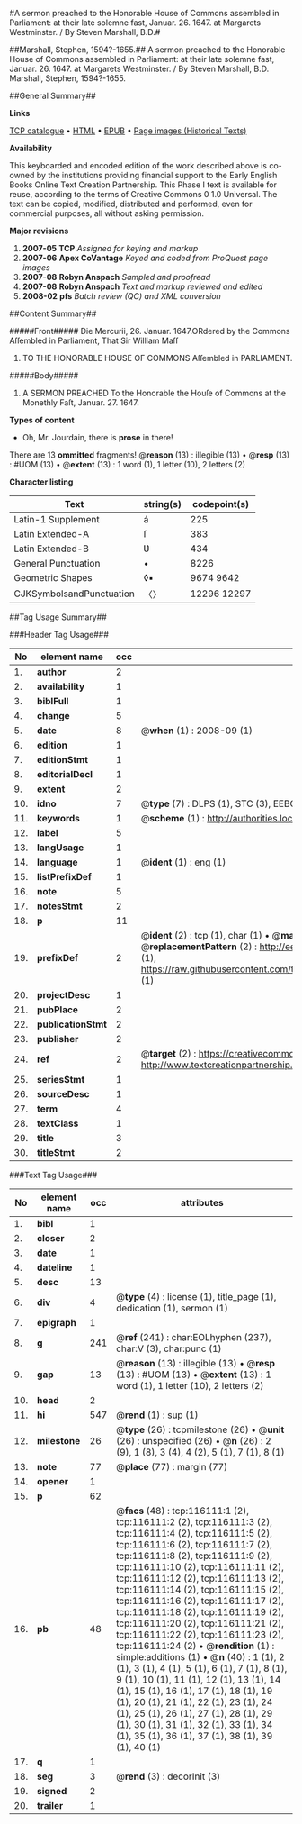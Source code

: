 #A sermon preached to the Honorable House of Commons assembled in Parliament: at their late solemne fast, Januar. 26. 1647. at Margarets Westminster. / By Steven Marshall, B.D.#

##Marshall, Stephen, 1594?-1655.##
A sermon preached to the Honorable House of Commons assembled in Parliament: at their late solemne fast, Januar. 26. 1647. at Margarets Westminster. / By Steven Marshall, B.D.
Marshall, Stephen, 1594?-1655.

##General Summary##

**Links**

[TCP catalogue](http://www.ota.ox.ac.uk/tcp/)  • 
[HTML](http://tei.it.ox.ac.uk/tcp/Texts-HTML/free/A89/A89583.html)  • 
[EPUB](http://tei.it.ox.ac.uk/tcp/Texts-EPUB/free/A89/A89583.epub) • 
[Page images (Historical Texts)](https://data.historicaltexts.jisc.ac.uk/view?pubId=eebo-99863895e&pageId=eebo-99863895e-116111-1)

**Availability**

This keyboarded and encoded edition of the
	       work described above is co-owned by the institutions
	       providing financial support to the Early English Books
	       Online Text Creation Partnership. This Phase I text is
	       available for reuse, according to the terms of Creative
	       Commons 0 1.0 Universal. The text can be copied,
	       modified, distributed and performed, even for
	       commercial purposes, all without asking permission.

**Major revisions**

1. __2007-05__ __TCP__ *Assigned for keying and markup*
1. __2007-06__ __Apex CoVantage__ *Keyed and coded from ProQuest page images*
1. __2007-08__ __Robyn Anspach__ *Sampled and proofread*
1. __2007-08__ __Robyn Anspach__ *Text and markup reviewed and edited*
1. __2008-02__ __pfs__ *Batch review (QC) and XML conversion*

##Content Summary##

#####Front#####
Die Mercurii, 26. Januar. 1647.ORdered by the Commons Aſſembled in Parliament, That Sir William Maſſ
1. TO THE HONORABLE HOUSE OF COMMONS Aſſembled in PARLIAMENT.

#####Body#####

1. A SERMON PREACHED To the Honorable the Houſe of Commons at the Monethly Faſt, Januar. 27. 1647.

**Types of content**

  * Oh, Mr. Jourdain, there is **prose** in there!

There are 13 **ommitted** fragments! 
 @__reason__ (13) : illegible (13)  •  @__resp__ (13) : #UOM (13)  •  @__extent__ (13) : 1 word (1), 1 letter (10), 2 letters (2)

**Character listing**


|Text|string(s)|codepoint(s)|
|---|---|---|
|Latin-1 Supplement|á|225|
|Latin Extended-A|ſ|383|
|Latin Extended-B|Ʋ|434|
|General Punctuation|•|8226|
|Geometric Shapes|◊▪|9674 9642|
|CJKSymbolsandPunctuation|〈〉|12296 12297|

##Tag Usage Summary##

###Header Tag Usage###

|No|element name|occ|attributes|
|---|---|---|---|
|1.|__author__|2||
|2.|__availability__|1||
|3.|__biblFull__|1||
|4.|__change__|5||
|5.|__date__|8| @__when__ (1) : 2008-09 (1)|
|6.|__edition__|1||
|7.|__editionStmt__|1||
|8.|__editorialDecl__|1||
|9.|__extent__|2||
|10.|__idno__|7| @__type__ (7) : DLPS (1), STC (3), EEBO-CITATION (1), PROQUEST (1), VID (1)|
|11.|__keywords__|1| @__scheme__ (1) : http://authorities.loc.gov/ (1)|
|12.|__label__|5||
|13.|__langUsage__|1||
|14.|__language__|1| @__ident__ (1) : eng (1)|
|15.|__listPrefixDef__|1||
|16.|__note__|5||
|17.|__notesStmt__|2||
|18.|__p__|11||
|19.|__prefixDef__|2| @__ident__ (2) : tcp (1), char (1)  •  @__matchPattern__ (2) : ([0-9\-]+):([0-9IVX]+) (1), (.+) (1)  •  @__replacementPattern__ (2) : http://eebo.chadwyck.com/downloadtiff?vid=$1&page=$2 (1), https://raw.githubusercontent.com/textcreationpartnership/Texts/master/tcpchars.xml#$1 (1)|
|20.|__projectDesc__|1||
|21.|__pubPlace__|2||
|22.|__publicationStmt__|2||
|23.|__publisher__|2||
|24.|__ref__|2| @__target__ (2) : https://creativecommons.org/publicdomain/zero/1.0/ (1), http://www.textcreationpartnership.org/docs/. (1)|
|25.|__seriesStmt__|1||
|26.|__sourceDesc__|1||
|27.|__term__|4||
|28.|__textClass__|1||
|29.|__title__|3||
|30.|__titleStmt__|2||


###Text Tag Usage###

|No|element name|occ|attributes|
|---|---|---|---|
|1.|__bibl__|1||
|2.|__closer__|2||
|3.|__date__|1||
|4.|__dateline__|1||
|5.|__desc__|13||
|6.|__div__|4| @__type__ (4) : license (1), title_page (1), dedication (1), sermon (1)|
|7.|__epigraph__|1||
|8.|__g__|241| @__ref__ (241) : char:EOLhyphen (237), char:V (3), char:punc (1)|
|9.|__gap__|13| @__reason__ (13) : illegible (13)  •  @__resp__ (13) : #UOM (13)  •  @__extent__ (13) : 1 word (1), 1 letter (10), 2 letters (2)|
|10.|__head__|2||
|11.|__hi__|547| @__rend__ (1) : sup (1)|
|12.|__milestone__|26| @__type__ (26) : tcpmilestone (26)  •  @__unit__ (26) : unspecified (26)  •  @__n__ (26) : 2 (9), 1 (8), 3 (4), 4 (2), 5 (1), 7 (1), 8 (1)|
|13.|__note__|77| @__place__ (77) : margin (77)|
|14.|__opener__|1||
|15.|__p__|62||
|16.|__pb__|48| @__facs__ (48) : tcp:116111:1 (2), tcp:116111:2 (2), tcp:116111:3 (2), tcp:116111:4 (2), tcp:116111:5 (2), tcp:116111:6 (2), tcp:116111:7 (2), tcp:116111:8 (2), tcp:116111:9 (2), tcp:116111:10 (2), tcp:116111:11 (2), tcp:116111:12 (2), tcp:116111:13 (2), tcp:116111:14 (2), tcp:116111:15 (2), tcp:116111:16 (2), tcp:116111:17 (2), tcp:116111:18 (2), tcp:116111:19 (2), tcp:116111:20 (2), tcp:116111:21 (2), tcp:116111:22 (2), tcp:116111:23 (2), tcp:116111:24 (2)  •  @__rendition__ (1) : simple:additions (1)  •  @__n__ (40) : 1 (1), 2 (1), 3 (1), 4 (1), 5 (1), 6 (1), 7 (1), 8 (1), 9 (1), 10 (1), 11 (1), 12 (1), 13 (1), 14 (1), 15 (1), 16 (1), 17 (1), 18 (1), 19 (1), 20 (1), 21 (1), 22 (1), 23 (1), 24 (1), 25 (1), 26 (1), 27 (1), 28 (1), 29 (1), 30 (1), 31 (1), 32 (1), 33 (1), 34 (1), 35 (1), 36 (1), 37 (1), 38 (1), 39 (1), 40 (1)|
|17.|__q__|1||
|18.|__seg__|3| @__rend__ (3) : decorInit (3)|
|19.|__signed__|2||
|20.|__trailer__|1||
